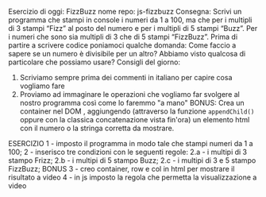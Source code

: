 Esercizio di oggi: FizzBuzz
nome repo: js-fizzbuzz
Consegna:
Scrivi un programma che stampi in console i numeri da 1 a 100,
ma che per i multipli di 3 stampi “Fizz” al posto del numero e per i multipli di 5 stampi “Buzz”.
Per i numeri che sono sia multipli di 3 che di 5 stampi “FizzBuzz”.
Prima di partire a scrivere codice poniamoci qualche domanda:
Come faccio a sapere se un numero è divisibile per un altro?
Abbiamo visto qualcosa di particolare che possiamo usare?
Consigli del giorno:

1. Scriviamo sempre prima dei commenti in italiano per capire cosa vogliamo fare
2. Proviamo ad immaginare le operazioni che vogliamo far svolgere al nostro programma così come lo faremmo "a mano"
BONUS:
Crea un container nel DOM , aggiungendo (attraverso la funzione `appendChild()` oppure con la classica concatenazione vista fin'ora) un elemento html con il numero o la stringa corretta da mostrare.


ESERCIZIO
1 - imposto il programma in modo tale che stampi numeri da 1 a 100;
2 - inserisco tre condizioni con le seguenti regole:
    2.a - i multipi di 3 stampo Frizz;
    2.b - i multipi di 5 stampo Buzz;
    2.c - i multipi di 3 e 5 stampo FizzBuzz;
BONUS
3 - creo container, row e col in html per mostrare il risultato a video
4 - in js imposto la regola che permetta la visualizzazione a video